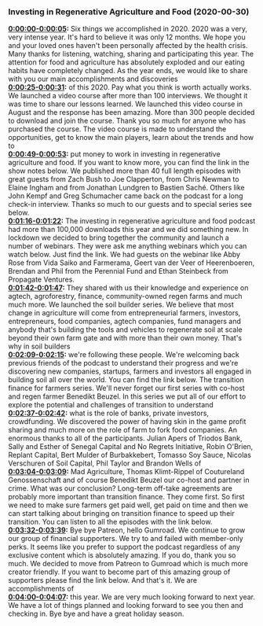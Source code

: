 ### Investing in Regenerative Agriculture and Food  (2020-00-30)
**[0:00:00-0:00:05](https://investinginregenerativeagriculture.com/six-things-we-accomplished-in-2020#t=0:00:00):**  Six things we accomplished in 2020. 2020 was a very, very intense year. It's hard to believe it  was only 12 months. We hope you and your loved ones haven't been personally affected by the  health crisis. Many thanks for listening, watching, sharing and participating this year. The attention  for food and agriculture has absolutely exploded and our eating habits have completely changed.  As the year ends, we would like to share with you our main accomplishments and discoveries  
**[0:00:25-0:00:31](https://investinginregenerativeagriculture.com/six-things-we-accomplished-in-2020#t=0:00:25):**  of this 2020. Pay what you think is worth actually works. We launched a video course after more than  100 interviews. We thought it was time to share our lessons learned. We launched this video course  in August and the response has been amazing. More than 300 people decided to download and join the  course. Thank you so much for anyone who has purchased the course. The video course is made  to understand the opportunities, get to know the main players, learn about the trends and how to  
**[0:00:49-0:00:53](https://investinginregenerativeagriculture.com/six-things-we-accomplished-in-2020#t=0:00:49):**  put money to work in investing in regenerative agriculture and food. If you want to know more,  you can find the link in the show notes below. We published more than 40 full length episodes with  great guests from Zach Bush to Joe Clapperton, from Chris Newman to Elaine Ingham and from  Jonathan Lundgren to Bastien Saché. Others like John Kempf and Greg Schumacher came back on the  podcast for a long check-in interview. Thanks so much to our guests and to special series see below.  
**[0:01:16-0:01:22](https://investinginregenerativeagriculture.com/six-things-we-accomplished-in-2020#t=0:01:16):**  The investing in regenerative agriculture and food podcast had more than 100,000 downloads this year  and we did something new. In lockdown we decided to bring together the community and launch a number  of webinars. They were ask me anything webinars which you can watch below. Just find the link.  We had guests on the webinar like Abby Rose from Vida Saiko and Farmerama, Geert van der Veer of  Heerenboeren, Brendan and Phil from the Perennial Fund and Ethan Steinbeck from Propagate Ventures.  
**[0:01:42-0:01:47](https://investinginregenerativeagriculture.com/six-things-we-accomplished-in-2020#t=0:01:42):**  They shared with us their knowledge and experience on agtech, agroforestry, finance, community-owned  regen farms and much much more. We launched the soil builder series. We believe that most change  in agriculture will come from entrepreneurial farmers, investors, entrepreneurs, food companies,  agtech companies, fund managers and anybody that's building the tools and vehicles to regenerate soil  at scale beyond their own farm gate and with more than their own money. That's why in soil builders  
**[0:02:09-0:02:15](https://investinginregenerativeagriculture.com/six-things-we-accomplished-in-2020#t=0:02:09):**  we're following these people. We're welcoming back previous friends of the podcast to understand  their progress and we're discovering new companies, startups, farmers and investors all engaged in  building soil all over the world. You can find the link below. The transition finance for farmers  series. We'll never forget our first series with co-host and regen farmer Benedikt Beuzel. In this  series we put all of our effort to explore the potential and challenges of transition to understand  
**[0:02:37-0:02:42](https://investinginregenerativeagriculture.com/six-things-we-accomplished-in-2020#t=0:02:37):**  what is the role of banks, private investors, crowdfunding. We discovered the power of having  skin in the game profit sharing and much more on the role of farm to fork food companies.  An enormous thanks to all of the participants. Julian Apers of Triodos Bank, Sally and Esther  of Senegal Capital and No Regrets Initiative, Robin O'Brien, Replant Capital, Bert Mulder of  Burbakkebert, Tomasso Soy Sauce, Nicolas Verschuren of Soil Capital, Phil Taylor and Brandon Wells of  
**[0:03:04-0:03:09](https://investinginregenerativeagriculture.com/six-things-we-accomplished-in-2020#t=0:03:04):**  Mad Agriculture, Thomas Klimt-Rippel of Coutureland Genossenschaft and of course Benedikt Beuzel our  co-host and partner in crime. What was our conclusion? Long-term off-take agreements are  probably more important than transition finance. They come first. So first we need to make sure  farmers get paid well, get paid on time and then we can start talking about bringing on transition  finance to speed up their transition. You can listen to all the episodes with the link below.  
**[0:03:32-0:03:39](https://investinginregenerativeagriculture.com/six-things-we-accomplished-in-2020#t=0:03:32):**  Bye bye Patreon, hello Gumroad. We continue to grow our group of financial supporters. We try to  and failed with member-only perks. It seems like you prefer to support the podcast regardless of  any exclusive content which is absolutely amazing. If you do, thank you so much. We decided to move  from Patreon to Gumroad which is much more creator friendly. If you want to become part of this  amazing group of supporters please find the link below. And that's it. We are accomplishments of  
**[0:04:00-0:04:07](https://investinginregenerativeagriculture.com/six-things-we-accomplished-in-2020#t=0:04:00):**  this year. We are very much looking forward to next year. We have a lot of things planned and  looking forward to see you then and checking in. Bye bye and have a great holiday season.  